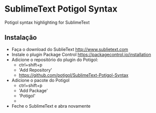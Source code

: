 # SublimeText Potigol Syntax

Potigol syntax highlighting for SublimeText

## Instalação
 - Faça o download do SublieText http://www.sublietext.com
 - Instale o plugin Package Control https://packagecontrol.io/installation
 - Adicione o repositório do plugin do Potigol:
   - ctrl+shift+p
   - 'Add Repository'
   - https://github.com/potigol/SublimeText-Potigol-Syntax
 - Adicione o pacote do Potigol
   - ctrl+shift+p
   - 'Add Package'
   - 'Potigol'
   - 
 - Feche o SublimeText e abra novamente
